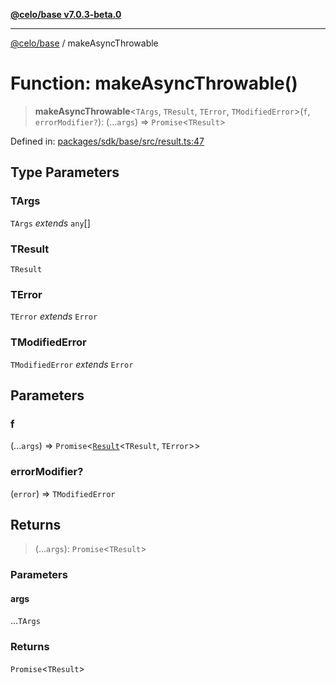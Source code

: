 [**@celo/base v7.0.3-beta.0**](../README.md)

***

[@celo/base](../README.md) / makeAsyncThrowable

# Function: makeAsyncThrowable()

> **makeAsyncThrowable**\<`TArgs`, `TResult`, `TError`, `TModifiedError`\>(`f`, `errorModifier?`): (...`args`) => `Promise`\<`TResult`\>

Defined in: [packages/sdk/base/src/result.ts:47](https://github.com/celo-org/developer-tooling/blob/master/packages/sdk/base/src/result.ts#L47)

## Type Parameters

### TArgs

`TArgs` *extends* `any`[]

### TResult

`TResult`

### TError

`TError` *extends* `Error`

### TModifiedError

`TModifiedError` *extends* `Error`

## Parameters

### f

(...`args`) => `Promise`\<[`Result`](../type-aliases/Result.md)\<`TResult`, `TError`\>\>

### errorModifier?

(`error`) => `TModifiedError`

## Returns

> (...`args`): `Promise`\<`TResult`\>

### Parameters

#### args

...`TArgs`

### Returns

`Promise`\<`TResult`\>
